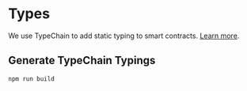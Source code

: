 # Types

We use TypeChain to add static typing to smart contracts. [Learn more](https://github.com/ethereum-ts/TypeChain#getting-started-).

## Generate TypeChain Typings

```
npm run build
```
